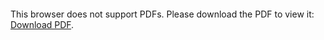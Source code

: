 <object data="christ-in-song/CIS1908pdfs/880.pdf" type="application/pdf" width="100%" height="1024px">
    <embed src="christ-in-song/CIS1908pdfs/880.pdf">
        <p>This browser does not support PDFs. Please download the PDF to view it: <a href="christ-in-song/CIS1908pdfs/880.pdf">Download PDF</a>.</p>
    </embed>
</object>
